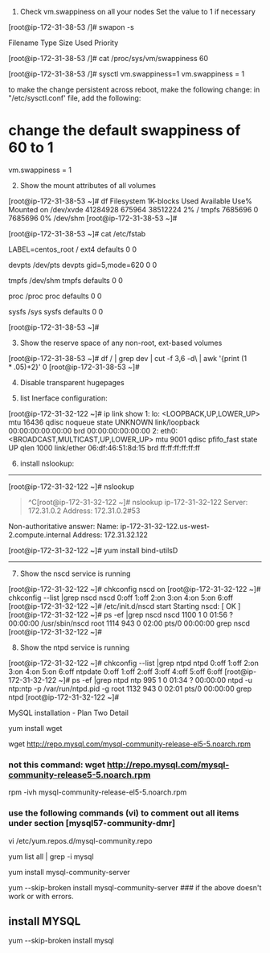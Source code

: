 
1. Check vm.swappiness on all your nodes
    Set the value to 1 if necessary

[root@ip-172-31-38-53 /]# swapon -s

Filename				Type		Size	Used	Priority

[root@ip-172-31-38-53 /]# cat /proc/sys/vm/swappiness
60

[root@ip-172-31-38-53 /]# sysctl vm.swappiness=1
vm.swappiness = 1

to make the change persistent across reboot, make the following change:
in "/etc/sysctl.conf' file, add the following:
# change the default swappiness of 60 to 1
vm.swappiness = 1

2. Show the mount attributes of all volumes

[root@ip-172-31-38-53 ~]# df
Filesystem     1K-blocks   Used Available Use% Mounted on
/dev/xvde       41284928 675964  38512224   2% /
tmpfs            7685696      0   7685696   0% /dev/shm
[root@ip-172-31-38-53 ~]# 

[root@ip-172-31-38-53 ~]# cat /etc/fstab

LABEL=centos_root		/        ext4      defaults         0 0

devpts     /dev/pts  devpts  gid=5,mode=620   0 0

tmpfs      /dev/shm  tmpfs   defaults         0 0

proc       /proc     proc    defaults         0 0

sysfs      /sys      sysfs   defaults         0 0

[root@ip-172-31-38-53 ~]# 

3. Show the reserve space of any non-root, ext-based volumes

[root@ip-172-31-38-53 ~]# df / | grep dev | cut -f 3,6 -d\  | awk '{print ($1*.05)+$2}'
0
[root@ip-172-31-38-53 ~]# 

4. Disable transparent hugepages


5. list Inerface configuration:

[root@ip-172-31-32-122 ~]# ip link show
1: lo: <LOOPBACK,UP,LOWER_UP> mtu 16436 qdisc noqueue state UNKNOWN 
    link/loopback 00:00:00:00:00:00 brd 00:00:00:00:00:00
2: eth0: <BROADCAST,MULTICAST,UP,LOWER_UP> mtu 9001 qdisc pfifo_fast state UP qlen 1000
    link/ether 06:df:46:51:8d:15 brd ff:ff:ff:ff:ff:ff
    
    
6. install nslookup:
***
[root@ip-172-31-32-122 ~]# nslookup
> ^C[root@ip-172-31-32-122 ~]# nslookup ip-172-31-32-122
Server:		172.31.0.2
Address:	172.31.0.2#53

Non-authoritative answer:
Name:	ip-172-31-32-122.us-west-2.compute.internal
Address: 172.31.32.122

[root@ip-172-31-32-122 ~]# yum install bind-utilsD
***
    
7.    Show the nscd service is running

[root@ip-172-31-32-122 ~]# chkconfig nscd  on
[root@ip-172-31-32-122 ~]# chkconfig --list |grep nscd
nscd           	0:off	1:off	2:on	3:on	4:on	5:on	6:off
[root@ip-172-31-32-122 ~]# /etc/init.d/nscd start
Starting nscd:                                             [  OK  ]
[root@ip-172-31-32-122 ~]# ps -ef |grep nscd
nscd      1100     1  0 01:56 ?        00:00:00 /usr/sbin/nscd
root      1114   943  0 02:00 pts/0    00:00:00 grep nscd
[root@ip-172-31-32-122 ~]# 


8. Show the ntpd service is running

[root@ip-172-31-32-122 ~]# chkconfig --list |grep ntpd
ntpd           	0:off	1:off	2:on	3:on	4:on	5:on	6:off
ntpdate        	0:off	1:off	2:off	3:off	4:off	5:off	6:off
[root@ip-172-31-32-122 ~]# ps -ef |grep ntpd
ntp        995     1  0 01:34 ?        00:00:00 ntpd -u ntp:ntp -p /var/run/ntpd.pid -g
root      1132   943  0 02:01 pts/0    00:00:00 grep ntpd
[root@ip-172-31-32-122 ~]# 

MySQL installation - Plan Two Detail

yum install wget

wget http://repo.mysql.com/mysql-community-release-el5-5.noarch.rpm

### not this command: wget http://repo.mysql.com/mysql-community-release5-5.noarch.rpm

rpm -ivh mysql-community-release-el5-5.noarch.rpm

### use the following commands (vi) to comment out all items under section [mysql57-community-dmr]

vi /etc/yum.repos.d/mysql-community.repo 

yum list all | grep -i mysql

yum install mysql-community-server

yum --skip-broken install mysql-community-server   ### if the above doesn't work or with errors.

## install MYSQL

yum --skip-broken install mysql






